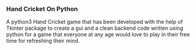 
### Hand Cricket On Python

A python3 Hand Cricket game that has been developed with the help of Tkinter package to create a gui and a clean backend code written using python for a game that everyone at any age would love to play in their free time for refreshing their mind.
